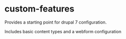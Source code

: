 # custom-features

Provides a starting point for drupal 7 configuration. 

Includes basic content types and a webform configuration
